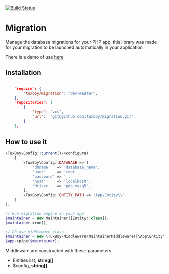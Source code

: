 [![Build Status](https://travis-ci.org/TuxBoy/Migration.svg?branch=master)](https://travis-ci.org/TuxBoy/Migration)

# Migration 

Manage the database migrations for your PHP app, this library was made for your migration to be launched
automatically in your application

There is a demo of use [here](https://github.com/TuxBoy/Migration-demo)

## Installation

````json

    "require": {
        "tuxboy/migration": "dev-master",
    },
    "repositories": [
        {
            "type": "vcs",
            "url":  "git@github.com:tuxboy/migration.git"
        }
    ],
````

## How to use it

````php
\TuxBoy\Config::current()->configure(
    [
        \TuxBoy\Config::DATABASE => [
            'dbname'   => 'database_name',
            'user'     => 'root',
            'password' => '',
            'host'     => 'localhost',
            'driver'   => 'pdo_mysql',
        ],
        \TuxBoy\Config::ENTITY_PATH => 'App\Entity\\'
    ]
);

// Run migration engine in your app
$maintainer = new Maintainer([Entity::class]);
$maintainer->run();

// OR use middleware class
$maintainer = new \TuxBoy\Middleware\MaintainerMiddleware([\App\Entity\Post::class], $config);
$app->pipe($maintainer);
````

Middleware are constructed with these parameters

* Entities list, **string[]**
* $config, **string[]**

